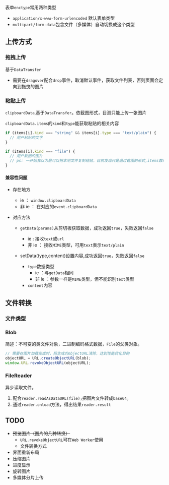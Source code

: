 表单`enctype`常用两种类型

- `application/x-www-form-urlencoded` 默认表单类型
- `multipart/form-data`包含文件（多媒体）自动切换成这个类型

## 上传方式

### 拖拽上传

基于`DataTransfer`

- 需要在`dragover`配合`drop`事件，取消默认事件，获取文件列表，否则页面会定向到拖曳的图片

### 粘贴上传

`clipboardData`,基于`DataTransfer`。依截图形式，目测只能上传一张图片

`clipboardData.items`的`kind`和`type`能获取粘贴的相关内容

```js
if (items[i].kind === "string" && items[i].type === "text/plain") {
  // 用户粘贴的文字
}

if (items[i].kind === "file") {
  // 用户截图的图片
  // ps: 一开始我以为是可以把本地文件复制粘贴，目前发现只是通过截图的形式,items数组才有内容
}
```

#### 兼容性问题

- 存在地方

  - ie ： `window.clipboardData`
  - 非 ie ： 在对应的`event.clipboardData`

- 对应方法

  - `getData(params)`从剪切板获取数据，成功返回`true`，失败返回`false`

    - ie : 接收`text`或`url`
    - 非 ie ： 接收`MIME`类型，可用`text`表示`text/plain`

  - setData(type,content)设置内容,成功返回`true`，失败返回`false`
    - `type`数据类型
      - ie ：与`getData`相同
      - 非 ie ：参数一样是`MIME`类型，但不能识别`text`类型
    - `content`内容

## 文件转换

### 文件类型

### Blob

简述：不可变的类文件对象，二进制编码格式数据，`File`的父类对象。

```js
// 需要在图片加载完成时，把生成的objectURL清除，达到性能优化目的
objectURL = URL.createObjectURL(blob);
window.URL.revokeObjectURL(objectURL);
```

### FileReader

异步读取文件。

1. 配合`reader.readAsDataURL(file);`把图片文件转成`base64`。
2. 通过`reader.onload`方法，得出结果`reader.result`

## TODO

- ~~预览图片（图片的几种转换）~~
  - `URL.revokeObjectURL`可在`Web Worker`使用
  - 文件转换方式
- 界面重新布局
- 压缩图片
- 进度显示
- 旋转图片
- 多媒体分片上传
